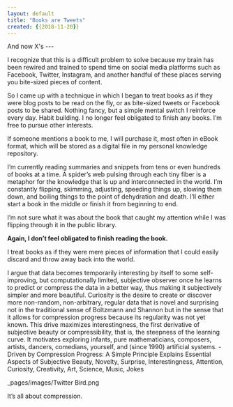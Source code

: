 ```yaml
---
layout: default
title: "Books are Tweets"
created: {{2018-11-20}}
---
```


And now X's ---

I recognize that this is a difficult problem to solve because my brain has been rewired and trained to spend time on social media platforms such as Facebook, Twitter, Instagram, and another handful of these places serving you bite-sized pieces of content.

So I came up with a technique in which I began to treat books as if they were blog posts to be read on the fly, or as bite-sized tweets or Facebook posts to be shared. Nothing fancy, but a simple mental switch I reinforce every day. Habit building. I no longer feel obligated to finish any books. I’m free to pursue other interests.

If someone mentions a book to me, I will purchase it, most often in eBook format, which will be stored as a digital file in my personal knowledge repository.

I’m currently reading summaries and snippets from tens or even hundreds of books at a time. A spider’s web pulsing through each tiny fiber is a metaphor for the knowledge that is up and interconnected in the world. I’m constantly flipping, skimming, adjusting, speeding things up, slowing them down, and boiling things to the point of dehydration and death. I’ll either start a book in the middle or finish it from beginning to end.

I’m not sure what it was about the book that caught my attention while I was flipping through it in the public library.

**Again, I don’t feel obligated to finish reading the book.**

I treat books as if they were mere pieces of information that I could easily discard and throw away back into the world.

>
I argue that data becomes temporarily interesting by itself to some self-improving, but computationally limited, subjective observer once he learns to predict or compress the data in a better way, thus making it subjectively simpler and more beautiful. Curiosity is the desire to create or discover more non-random, non-arbitrary, regular data that is novel and surprising not in the traditional sense of Boltzmann and Shannon but in the sense that it allows for compression progress because its regularity was not yet known. This drive maximizes interestingness, the first derivative of subjective beauty or compressibility, that is, the steepness of the learning curve. It motivates exploring infants, pure mathematicians, composers, artists, dancers, comedians, yourself, and (since 1990) artificial systems.  - Driven by Compression Progress: A Simple Principle Explains Essential Aspects of Subjective Beauty, Novelty, Surprise, Interestingness, Attention, Curiosity, Creativity, Art, Science, Music, Jokes

_pages/images/Twitter Bird.png

It’s all about compression.